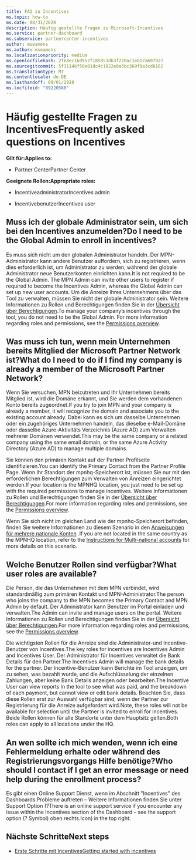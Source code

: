 ```yaml
---
title: FAQ zu Incentives
ms.topic: how-to
ms.date: 08/31/2020
description: Häufig gestellte Fragen zu Microsoft-Incentives
ms.service: partner-dashboard
ms.subservice: partnercenter-incentives
author: mseamons
ms.author: mseamons
ms.localizationpriority: medium
ms.openlocfilehash: 2fb8ec1bd957f185853db3f220ac1eb17a697927
ms.sourcegitcommit: 5f31146f50e01dc4c1922e0a5bc369f0a3cd8162
ms.translationtype: MT
ms.contentlocale: de-DE
ms.lasthandoff: 09/01/2020
ms.locfileid: "89220588"
---
```

# <a name="frequently-asked-questions-on-incentives"></a><span data-ttu-id="5c288-103">Häufig gestellte Fragen zu Incentives</span><span class="sxs-lookup"><span data-stu-id="5c288-103">Frequently asked questions on Incentives</span></span>

<span data-ttu-id="5c288-104">**Gilt für:**</span><span class="sxs-lookup"><span data-stu-id="5c288-104">**Applies to:**</span></span>

- <span data-ttu-id="5c288-105">Partner Center</span><span class="sxs-lookup"><span data-stu-id="5c288-105">Partner Center</span></span>

<span data-ttu-id="5c288-106">**Geeignete Rollen:**</span><span class="sxs-lookup"><span data-stu-id="5c288-106">**Appropriate roles:**</span></span>

- <span data-ttu-id="5c288-107">Incentiveadministrator</span><span class="sxs-lookup"><span data-stu-id="5c288-107">Incentives admin</span></span>

- <span data-ttu-id="5c288-108">Incentivebenutzer</span><span class="sxs-lookup"><span data-stu-id="5c288-108">Incentives user</span></span>

## <a name="do-i-need-to-be-the-global-admin-to-enroll-in-incentives"></a><span data-ttu-id="5c288-109">Muss ich der globale Administrator sein, um sich bei den Incentives anzumelden?</span><span class="sxs-lookup"><span data-stu-id="5c288-109">Do I need to be the Global Admin to enroll in incentives?</span></span>

<span data-ttu-id="5c288-110">Es muss sich nicht um den globalen Administrator handeln. Der MPN-Administrator kann andere Benutzer auffordern, sich zu registrieren, wenn dies erforderlich ist, um Administrator zu werden, während der globale Administrator neue Benutzerkonten einrichten kann.</span><span class="sxs-lookup"><span data-stu-id="5c288-110">It is not required to be the Global Admin. The MPN Admin can invite other users to register if required to become the Incentives Admin, whereas the Global Admin can set up new user accounts.</span></span> <span data-ttu-id="5c288-111">Um die Anreize Ihres Unternehmens über das Tool zu verwalten, müssen Sie nicht der globale Administrator sein. Weitere Informationen zu Rollen und Berechtigungen finden Sie in der [Übersicht über Berechtigungen](permissions-overview.md).</span><span class="sxs-lookup"><span data-stu-id="5c288-111">To manage your company’s incentives through the tool, you do not need to be the Global Admin. For more information regarding roles and permissions, see the [Permissions overview](permissions-overview.md).</span></span>

## <a name="what-do-i-need-to-do-if-i-find-my-company-is-already-a-member-of-the-microsoft-partner-network"></a><span data-ttu-id="5c288-112">Was muss ich tun, wenn mein Unternehmen bereits Mitglied der Microsoft Partner Network ist?</span><span class="sxs-lookup"><span data-stu-id="5c288-112">What do I need to do if I find my company is already a member of the Microsoft Partner Network?</span></span>

<span data-ttu-id="5c288-113">Wenn Sie versuchen, MPN beizutreten und Ihr Unternehmen bereits Mitglied ist, wird die Domäne erkannt, und Sie werden dem vorhandenen Konto bereits zugeordnet.</span><span class="sxs-lookup"><span data-stu-id="5c288-113">If you try to join MPN and your company is already a member, it will recognize the domain and associate you to the existing account already.</span></span> <span data-ttu-id="5c288-114">Dabei kann es sich um dasselbe Unternehmen oder ein zugehöriges Unternehmen handeln, das dieselbe e-Mail-Domäne oder dasselbe Azure-Aktivitäts Verzeichnis (Azure AD) zum Verwalten mehrerer Domänen verwendet.</span><span class="sxs-lookup"><span data-stu-id="5c288-114">This may be the same company or a related company using the same email domain, or the same Azure Activity Directory (Azure AD) to manage multiple domains.</span></span>

<span data-ttu-id="5c288-115">Sie können den primären Kontakt auf der Partner Profilseite identifizieren.</span><span class="sxs-lookup"><span data-stu-id="5c288-115">You can identify the Primary Contact from the Partner Profile Page.</span></span> <span data-ttu-id="5c288-116">Wenn Ihr Standort der mpnhq-Speicherort ist, müssen Sie nur mit den erforderlichen Berechtigungen zum Verwalten von Anreizen eingerichtet werden.</span><span class="sxs-lookup"><span data-stu-id="5c288-116">If your location is the MPNHQ location, you just need to be set up with the required permissions to manage incentives.</span></span> <span data-ttu-id="5c288-117">Weitere Informationen zu Rollen und Berechtigungen finden Sie in der [Übersicht über Berechtigungen](permissions-overview.md).</span><span class="sxs-lookup"><span data-stu-id="5c288-117">For more information regarding roles and permissions, see the [Permissions overview](permissions-overview.md).</span></span>

<span data-ttu-id="5c288-118">Wenn Sie sich nicht im gleichen Land wie der mpnhq-Speicherort befinden, finden Sie weitere Informationen zu diesem Szenario in den [Anweisungen für mehrere nationale Konten](https://support.microsoft.com/help/4515619/special-considerations-for-multi-national-partners-joining-the-microso) .</span><span class="sxs-lookup"><span data-stu-id="5c288-118">If you are not located in the same country as the MPNHQ location, refer to the [Instructions for Multi-national accounts](https://support.microsoft.com/help/4515619/special-considerations-for-multi-national-partners-joining-the-microso) for more details on this scenario.</span></span>

## <a name="what-user-roles-are-available"></a><span data-ttu-id="5c288-119">Welche Benutzer Rollen sind verfügbar?</span><span class="sxs-lookup"><span data-stu-id="5c288-119">What user roles are available?</span></span>

<span data-ttu-id="5c288-120">Die Person, die das Unternehmen mit dem MPN verbindet, wird standardmäßig zum primären Kontakt und MPN-Administrator.</span><span class="sxs-lookup"><span data-stu-id="5c288-120">The person who joins the company to the MPN becomes the Primary Contact and MPN Admin by default.</span></span> <span data-ttu-id="5c288-121">Der Administrator kann Benutzer im Portal einladen und verwalten.</span><span class="sxs-lookup"><span data-stu-id="5c288-121">The Admin can invite and manage users on the portal.</span></span> <span data-ttu-id="5c288-122">Weitere Informationen zu Rollen und Berechtigungen finden Sie in der [Übersicht über Berechtigungen](permissions-overview.md).</span><span class="sxs-lookup"><span data-stu-id="5c288-122">For more information regarding roles and permissions, see the [Permissions overview](permissions-overview.md).</span></span>

<span data-ttu-id="5c288-123">Die wichtigsten Rollen für die Anreize sind die Administrator-und Incentive-Benutzer von Incentives.</span><span class="sxs-lookup"><span data-stu-id="5c288-123">The key roles for incentives are Incentives Admin and Incentives User.</span></span> <span data-ttu-id="5c288-124">Der Administrator für Incentives verwaltet die Bank Details für den Partner.</span><span class="sxs-lookup"><span data-stu-id="5c288-124">The Incentives Admin will manage the bank details for the partner.</span></span> <span data-ttu-id="5c288-125">Der Incentive-Benutzer kann Berichte im Tool anzeigen, um zu sehen, was bezahlt wurde, und die Aufschlüsselung der einzelnen Zahlungen, aber keine Bank Details anzeigen oder bearbeiten.</span><span class="sxs-lookup"><span data-stu-id="5c288-125">The Incentive User can view reports in the tool to see what was paid, and the breakdown of each payment, but cannot view or edit bank details.</span></span> <span data-ttu-id="5c288-126">Beachten Sie, dass diese Rollen erst zur Auswahl verfügbar sind, wenn der Partner zur Registrierung für die Anreize aufgefordert wird.</span><span class="sxs-lookup"><span data-stu-id="5c288-126">Note, these roles will not be available for selection until the Partner is invited to enroll for incentives.</span></span> <span data-ttu-id="5c288-127">Beide Rollen können für alle Standorte unter dem Hauptsitz gelten.</span><span class="sxs-lookup"><span data-stu-id="5c288-127">Both roles can apply to all locations under the HQ.</span></span>

## <a name="who-should-i-contact-if-i-get-an-error-message-or-need-help-during-the-enrollment-process"></a><span data-ttu-id="5c288-128">An wen sollte ich mich wenden, wenn ich eine Fehlermeldung erhalte oder während des Registrierungsvorgangs Hilfe benötige?</span><span class="sxs-lookup"><span data-stu-id="5c288-128">Who should I contact if I get an error message or need help during the enrollment process?</span></span>

<span data-ttu-id="5c288-129">Es gibt einen Online Support Dienst, wenn im Abschnitt "Incentives" des Dashboards Probleme auftreten – Weitere Informationen finden Sie unter Support Option (?</span><span class="sxs-lookup"><span data-stu-id="5c288-129">There is an online support service if you encounter any issue within the Incentives section of the Dashboard – see the support option (?</span></span> <span data-ttu-id="5c288-130">Symbol) oben rechts.</span><span class="sxs-lookup"><span data-stu-id="5c288-130">Icon) in the top right.</span></span>

## <a name="next-steps"></a><span data-ttu-id="5c288-131">Nächste Schritte</span><span class="sxs-lookup"><span data-stu-id="5c288-131">Next steps</span></span>

- [<span data-ttu-id="5c288-132">Erste Schritte mit Incentives</span><span class="sxs-lookup"><span data-stu-id="5c288-132">Getting started with incentives</span></span>](incentives-get-started-intro.md)
